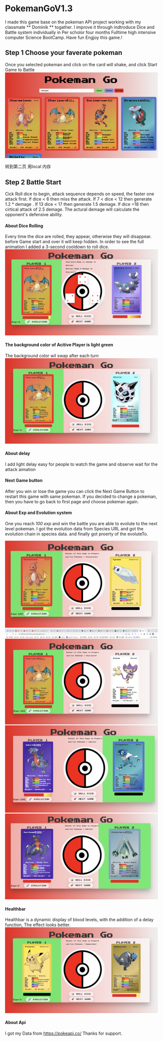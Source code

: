 # PokemanGoV1.3

I made this game base on the pokeman API project working with my classmate 	** Dominik ** togather. I improve it through indtroduce Dice and Battle system individually in Per scholor four months Fulltime high intensive computer Science BootCamp. Have fun Engjoy this game.!

## Step 1 Choose your faverate pokeman

Once you selected pokeman and click on the card will shake, and click Start Game to Battle 
![Choose](/img/pic1.png)

转到第二页 用local 内存
## Step 2 Battle Start
 Cick Roll dice to begin, attack sequence depends on speed, the faster one attack first. 
 If  dice < 6 then miss the attack. 
 If  7 < dice < 12 then  generate 1.2 * demage . 
 If  13 dice < 17 then generate 1.5 demage.
 If  dice =18   then cirtical attack of 2.5 demage.
 The actural demage will calculate the opponent's defensive ability.
 
#### About Dice Rolling
Every time the dice are rolled, they appear, otherwise they will disappear. before Game start and over it will keep hidden.
In order to see the full animation I added a 3-second cooldown to roll dice.
![Roll](/img/pic7.png)

	
#### The background color of Acitive Player is light green
The background color wil swap after each turn
![activeplauer](/img/pic2.png)

#### About delay
I add light delay easy for people to watch the game and observe wait for the attack aimation

#### Next Game button
After you win or lose the game you can click the Next Game Button to restart this game with same pokeman. If you decided to change a pokeman, then you have to go back to first page and choose pokeman again.

#### About Exp and Evolution system
One you reach *100 exp* and win the battle you are able to evolute to the next level pokeman.
I got the evolution data from Species URL and got the evolution chain in species data. and finally got proerty of the evoluteTo. 

![evolution3](/img/pic9.png)
![evolution4](/img/pic8.png)
![evolution1](/img/pic5.png)
![evolution2](/img/pic6.png)

#### Healthbar
Healthbar is a dynamic display of blood levels, with the addition of a delay function, The effect looks better.
![healthbar](/img/pic4.png)

#### About Api
I got my Data from https://pokeapi.co/  Thanks for support.
